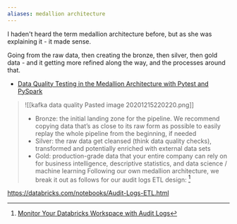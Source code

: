 ```yaml
---
aliases: medallion architecture 
---
```


I haden't heard the term medallion architecture before, but as she was explaining it - it made sense. 

Going from the raw data, then creating the bronze, then silver, then gold data - and it getting more refined along the way, and the processes around that.

- [Data Quality Testing in the Medallion Architecture with Pytest and PySpark](https://www.youtube.com/watch?v=mZ33PJzJtlw)


> ![[kafka data quality Pasted image 20201215220220.png]]
>
>- Bronze: the initial landing zone for the pipeline. We recommend copying data that’s as close to its raw form as possible to easily replay the whole pipeline from the beginning, if needed
> - Silver: the raw data get cleansed (think data quality checks), transformed and potentially enriched with external data sets
>- Gold: production-grade data that your entire company can rely on for business intelligence, descriptive statistics, and data science / machine learning
> Following our own medallion architecture, we break it out as follows for our audit logs ETL design: [^1]

https://databricks.com/notebooks/Audit-Logs-ETL.html


[^1]: [Monitor Your Databricks Workspace with Audit Logs](https://databricks.com/blog/2020/06/02/monitor-your-databricks-workspace-with-audit-logs.html)